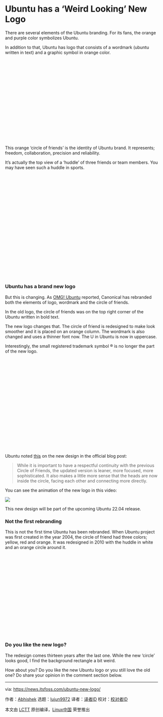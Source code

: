 [#]: subject: "Ubuntu has a ‘Weird Looking’ New Logo"
[#]: via: "https://news.itsfoss.com/ubuntu-new-logo/"
[#]: author: "Abhishek https://news.itsfoss.com/author/root/"
[#]: collector: "lujun9972"
[#]: translator: " "
[#]: reviewer: " "
[#]: publisher: " "
[#]: url: " "

Ubuntu has a ‘Weird Looking’ New Logo
======

There are several elements of the Ubuntu branding. For its fans, the orange and purple color symbolizes Ubuntu.

In addition to that, Ubuntu has logo that consists of a wordmark (ubuntu written in text) and a graphic symbol in orange color.

![Ubuntu’s old logo][1]

This orange ‘circle of friends’ is the identity of Ubuntu brand. It represents; freedom, collaboration, precision and reliability.

It’s actually the top view of a ‘huddle’ of three friends or team members. You may have seen such a huddle in sports.

![Image courtesy: Unsplash][2]

### Ubuntu has a brand new logo

But this is changing. As [OMG! Ubuntu][3] reported, Canonical has rebranded both the elements of logo, wordmark and the circle of friends.

In the old logo, the circle of friends was on the top right corner of the Ubuntu written in bold text.

The new logo changes that. The circle of friend is redesigned to make look smoother and it is placed on an orange column. The wordmark is also changed and uses a thinner font now. The U in Ubuntu is now in uppercase.

Interestingly, the small registered trademark symbol ® is no longer the part of the new logo.

![][4]

Ubuntu noted [this][5] on the new design in the official blog post:

> While it is important to have a respectful continuity with the previous Circle of Friends, the updated version is leaner, more focused, more sophisticated. It also makes a little more sense that the heads are now inside the circle, facing each other and connecting more directly.

You can see the animation of the new logo in this video:

![][6]

This new design will be part of the upcoming Ubuntu 22.04 release.

### Not the first rebranding

This is not the first time Ubuntu has been rebranded. When Ubuntu project was first created in the year 2004, the circle of friend had three colors; yellow, red and orange. It was redesigned in 2010 with the huddle in white and an orange circle around it.

![Image courtesy: OMG! Ubuntu][7]

### Do you like the new logo?

The redesign comes thirteen years after the last one. While the new ‘circle’ looks good, I find the background rectangle a bit weird.

How about you? Do you like the new Ubuntu logo or you still love the old one? Do share your opinion in the comment section below.

--------------------------------------------------------------------------------

via: https://news.itsfoss.com/ubuntu-new-logo/

作者：[Abhishek][a]
选题：[lujun9972][b]
译者：[译者ID](https://github.com/译者ID)
校对：[校对者ID](https://github.com/校对者ID)

本文由 [LCTT](https://github.com/LCTT/TranslateProject) 原创编译，[Linux中国](https://linux.cn/) 荣誉推出

[a]: https://news.itsfoss.com/author/root/
[b]: https://github.com/lujun9972
[1]: data:image/svg+xml;base64,PHN2ZyBoZWlnaHQ9IjQxNyIgd2lkdGg9Ijc4MCIgeG1sbnM9Imh0dHA6Ly93d3cudzMub3JnLzIwMDAvc3ZnIiB2ZXJzaW9uPSIxLjEiLz4=
[2]: data:image/svg+xml;base64,PHN2ZyBoZWlnaHQ9IjUyMCIgd2lkdGg9Ijc4MCIgeG1sbnM9Imh0dHA6Ly93d3cudzMub3JnLzIwMDAvc3ZnIiB2ZXJzaW9uPSIxLjEiLz4=
[3]: https://www.omgubuntu.co.uk/2022/03/ubuntu-has-a-brand-new-logo
[4]: data:image/svg+xml;base64,PHN2ZyBoZWlnaHQ9IjQ2NSIgd2lkdGg9Ijc4MCIgeG1sbnM9Imh0dHA6Ly93d3cudzMub3JnLzIwMDAvc3ZnIiB2ZXJzaW9uPSIxLjEiLz4=
[5]: https://ubuntu.com/blog/a-new-look-for-the-circle-of-friends
[6]: https://i0.wp.com/i.ytimg.com/vi/9DHUyz54flA/hqdefault.jpg?w=780&ssl=1
[7]: data:image/svg+xml;base64,PHN2ZyBoZWlnaHQ9IjQxMCIgd2lkdGg9Ijc4MCIgeG1sbnM9Imh0dHA6Ly93d3cudzMub3JnLzIwMDAvc3ZnIiB2ZXJzaW9uPSIxLjEiLz4=
